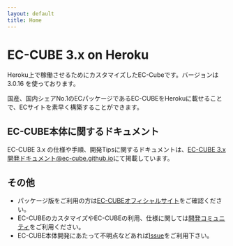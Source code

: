 ```yaml
---
layout: default
title: Home
---
```


# EC-CUBE 3.x on Heroku

Heroku上で稼働させるためにカスタマイズしたEC-Cubeです。バージョンは 3.0.16 を使っております。

国産、国内シェアNo.1のECパッケージであるEC-CUBEをHerokuに載せることで、ECサイトを素早く構築することができます。

## EC-CUBE本体に関するドキュメント

EC-CUBE 3.x の仕様や手順、開発Tipsに関するドキュメントは、[EC-CUBE 3.x 開発ドキュメント@ec-cube.github.io](http://ec-cube.github.io/)にて掲載しています。

## その他

+ パッケージ版をご利用の方は[EC-CUBEオフィシャルサイト](http://www.ec-cube.net)をご確認ください。  
+ EC-CUBEのカスタマイズやEC-CUBEの利用、仕様に関しては[開発コミュニティ](http://xoops.ec-cube.net)をご利用ください。  
+ EC-CUBE本体開発にあたって不明点などあれば[Issue](https://github.com/EC-CUBE/ec-cube/wiki/Issues%E3%81%AE%E5%88%A9%E7%94%A8%E6%96%B9%E6%B3%95)をご利用下さい。
